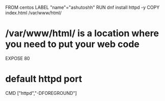FROM centos
LABEL  "name"="ashutoshh"
RUN dnf install httpd -y
COPY index.html /var/www/html/
# /var/www/html/ is a location where you need to put your web code 
EXPOSE 80
# default httpd port 
CMD  ["httpd","-DFOREGROUND"]
